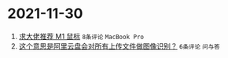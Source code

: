 # 2021-11-30

1. [求大佬推荐 M1 鼠标](https://www.v2ex.com/t/818904) `8条评论` `MacBook Pro`
1. [这个意思是阿里云盘会对所有上传文件做图像识别？](https://www.v2ex.com/t/818908) `6条评论` `问与答`
